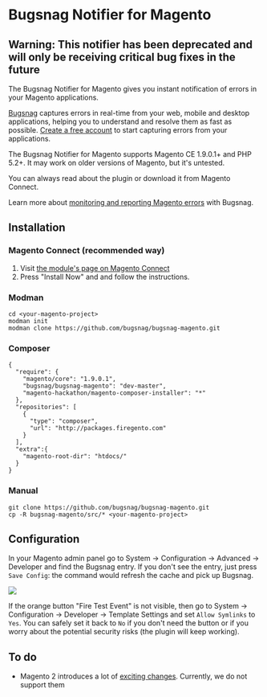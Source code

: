 Bugsnag Notifier for Magento
==

## Warning: This notifier has been deprecated and will only be receiving critical bug fixes in the future

The Bugsnag Notifier for Magento gives you instant notification of errors in
your Magento applications.

[Bugsnag](https://www.bugsnag.com/) captures errors in real-time from your web, mobile and
desktop applications, helping you to understand and resolve them as fast as
possible. [Create a free account](https://www.bugsnag.com/) to start capturing errors from
your applications.

The Bugsnag Notifier for Magento supports Magento CE 1.9.0.1+ and PHP 5.2+. It
may work on older versions of Magento, but it's untested.

You can always read about the plugin or download it from Magento Connect.

Learn more about [monitoring and reporting Magento errors](https://www.bugsnag.com/platforms/php/magento/) with Bugsnag.

Installation
--

### Magento Connect (recommended way)

1. Visit [the module's page on Magento Connect](http://www.magentocommerce.com/magento-connect/catalog/product/view/id/24935/s/bugsnag-notifier/)
1. Press "Install Now" and and follow the instructions.

### Modman

```
cd <your-magento-project>
modman init
modman clone https://github.com/bugsnag/bugsnag-magento.git
```

### Composer

```
{
  "require": {
    "magento/core": "1.9.0.1",
    "bugsnag/bugsnag-magento": "dev-master",
    "magento-hackathon/magento-composer-installer": "*"
  },
  "repositories": [
    {
      "type": "composer",
      "url": "http://packages.firegento.com"
    }
  ],
  "extra":{
    "magento-root-dir": "htdocs/"
  }
}
```

### Manual

```
git clone https://github.com/bugsnag/bugsnag-magento.git
cp -R bugsnag-magento/src/* <your-magento-project>
```

Configuration
--

In your Magento admin panel go to System → Configuration → Advanced → Developer
and find the Bugsnag entry. If you don't see the entry, just press `Save Config`:
the command would refresh the cache and pick up Bugsnag.

![](/screenshot.png)

If the orange button "Fire Test Event" is not visible, then go to System →
Configuration → Developer → Template Settings and set `Allow Symlinks` to `Yes`.
You can safely set it back to `No` if you don't need the button or if you worry
about the potential security risks (the plugin will keep working).

To do
--

* Magento 2 introduces a lot of
[exciting changes](https://wiki.magento.com/display/MAGE2DOC/Module+Dependency+Declarations). Currently,
we do not support them
